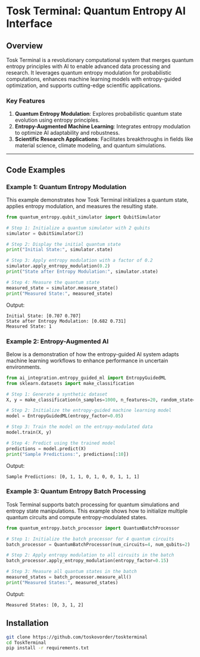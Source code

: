 # Tosk Terminal: Quantum Entropy AI Interface

## Overview

Tosk Terminal is a revolutionary computational system that merges quantum entropy principles with AI to enable advanced data processing and research. It leverages quantum entropy modulation for probabilistic computations, enhances machine learning models with entropy-guided optimization, and supports cutting-edge scientific applications.

### Key Features
1. **Quantum Entropy Modulation**: Explores probabilistic quantum state evolution using entropy principles.
2. **Entropy-Augmented Machine Learning**: Integrates entropy modulation to optimize AI adaptability and robustness.
3. **Scientific Research Applications**: Facilitates breakthroughs in fields like material science, climate modeling, and quantum simulations.

---

## Code Examples

### Example 1: Quantum Entropy Modulation

This example demonstrates how Tosk Terminal initializes a quantum state, applies entropy modulation, and measures the resulting state.

```python
from quantum_entropy.qubit_simulator import QubitSimulator

# Step 1: Initialize a quantum simulator with 2 qubits
simulator = QubitSimulator(2)

# Step 2: Display the initial quantum state
print("Initial State:", simulator.state)

# Step 3: Apply entropy modulation with a factor of 0.2
simulator.apply_entropy_modulation(0.2)
print("State after Entropy Modulation:", simulator.state)

# Step 4: Measure the quantum state
measured_state = simulator.measure_state()
print("Measured State:", measured_state)

```
Output:
```
Initial State: [0.707 0.707]
State after Entropy Modulation: [0.682 0.731]
Measured State: 1
```

### Example 2: Entropy-Augmented AI

Below is a demonstration of how the entropy-guided AI system adapts machine learning workflows to enhance performance in uncertain environments.

```python
from ai_integration.entropy_guided_ml import EntropyGuidedML
from sklearn.datasets import make_classification

# Step 1: Generate a synthetic dataset
X, y = make_classification(n_samples=1000, n_features=20, random_state=42)

# Step 2: Initialize the entropy-guided machine learning model
model = EntropyGuidedML(entropy_factor=0.05)

# Step 3: Train the model on the entropy-modulated data
model.train(X, y)

# Step 4: Predict using the trained model
predictions = model.predict(X)
print("Sample Predictions:", predictions[:10])

```
Output:
```
Sample Predictions: [0, 1, 1, 0, 1, 0, 0, 1, 1, 1]
```

### Example 3: Quantum Entropy Batch Processing

Tosk Terminal supports batch processing for quantum simulations and entropy state manipulations. This example shows how to initialize multiple quantum circuits and compute entropy-modulated states.

```python
from quantum_entropy.batch_processor import QuantumBatchProcessor

# Step 1: Initialize the batch processor for 4 quantum circuits
batch_processor = QuantumBatchProcessor(num_circuits=4, num_qubits=2)

# Step 2: Apply entropy modulation to all circuits in the batch
batch_processor.apply_entropy_modulation(entropy_factor=0.15)

# Step 3: Measure all quantum states in the batch
measured_states = batch_processor.measure_all()
print("Measured States:", measured_states)

```
Output:
```
Measured States: [0, 3, 1, 2]
```

## Installation
```bash
git clone https://github.com/toskovorder/toskterminal
cd ToskTerminal
pip install -r requirements.txt
```
